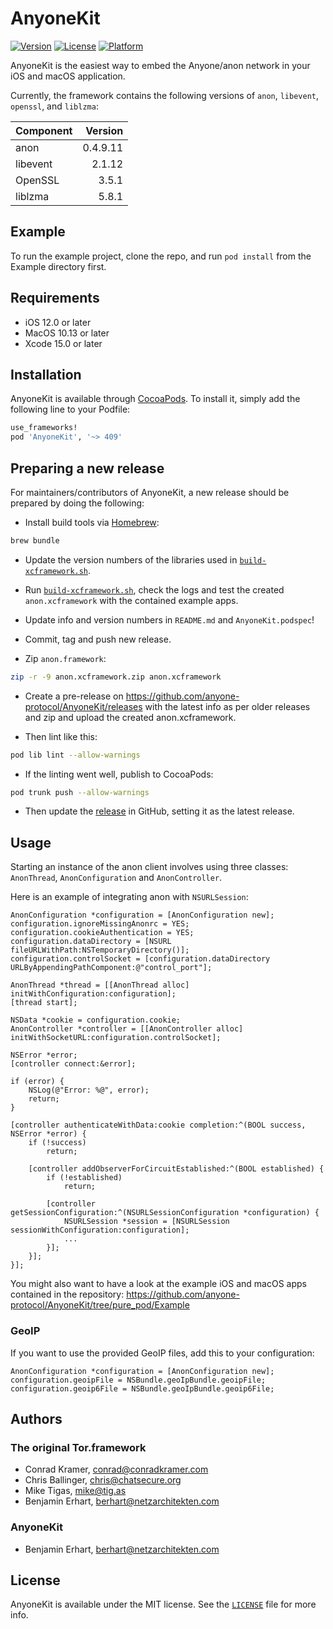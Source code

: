 # AnyoneKit

[![Version](https://img.shields.io/cocoapods/v/AnyoneKit.svg?style=flat)](https://cocoapods.org/pods/AnyoneKit)
[![License](https://img.shields.io/cocoapods/l/AnyoneKit.svg?style=flat)](https://cocoapods.org/pods/AnyoneKit)
[![Platform](https://img.shields.io/cocoapods/p/AnyoneKit.svg?style=flat)](https://cocoapods.org/pods/AnyoneKit)

AnyoneKit is the easiest way to embed the Anyone/anon network in your iOS and macOS application.

Currently, the framework contains the following versions of `anon`, `libevent`, `openssl`, and `liblzma`:

| Component | Version  |
|:--------- | --------:|
| anon      | 0.4.9.11 |
| libevent  | 2.1.12   |
| OpenSSL   | 3.5.1    |
| liblzma   | 5.8.1    |


## Example

To run the example project, clone the repo, and run `pod install` from the Example directory first.

## Requirements

- iOS 12.0 or later
- MacOS 10.13 or later
- Xcode 15.0 or later


## Installation

AnyoneKit is available through [CocoaPods](https://cocoapods.org). To install
it, simply add the following line to your Podfile:

```ruby
use_frameworks!
pod 'AnyoneKit', '~> 409'
```


## Preparing a new release

For maintainers/contributors of AnyoneKit, a new release should be prepared by 
doing the following:

- Install build tools via [Homebrew](https://brew.sh):

```sh
brew bundle
```

- Update the version numbers of the libraries used in [`build-xcframework.sh`](build-xcframework.sh).

- Run [`build-xcframework.sh`](build-xcframework.sh), check the logs and test the created `anon.xcframework`
  with the contained example apps.

- Update info and version numbers in `README.md` and `AnyoneKit.podspec`!

- Commit, tag and push new release.

- Zip `anon.framework`:

```sh
zip -r -9 anon.xcframework.zip anon.xcframework
```

- Create a pre-release on https://github.com/anyone-protocol/AnyoneKit/releases with the latest 
  info as per older releases and zip and upload the created anon.xcframework.

- Then lint like this:

```sh
pod lib lint --allow-warnings
```

- If the linting went well, publish to CocoaPods:

```sh
pod trunk push --allow-warnings
```

- Then update the [release](https://github.com/anyone-protocol/AnyoneKit/releases) in GitHub, 
  setting it as the latest release.


## Usage

Starting an instance of the anon client involves using three classes: `AnonThread`, `AnonConfiguration` and `AnonController`.

Here is an example of integrating anon with `NSURLSession`:

```objc
AnonConfiguration *configuration = [AnonConfiguration new];
configuration.ignoreMissingAnonrc = YES;
configuration.cookieAuthentication = YES;
configuration.dataDirectory = [NSURL fileURLWithPath:NSTemporaryDirectory()];
configuration.controlSocket = [configuration.dataDirectory URLByAppendingPathComponent:@"control_port"];

AnonThread *thread = [[AnonThread alloc] initWithConfiguration:configuration];
[thread start];

NSData *cookie = configuration.cookie;
AnonController *controller = [[AnonController alloc] initWithSocketURL:configuration.controlSocket];

NSError *error;
[controller connect:&error];

if (error) {
    NSLog(@"Error: %@", error);
    return;
}

[controller authenticateWithData:cookie completion:^(BOOL success, NSError *error) {
    if (!success)
        return;

    [controller addObserverForCircuitEstablished:^(BOOL established) {
        if (!established)
            return;

        [controller getSessionConfiguration:^(NSURLSessionConfiguration *configuration) {
            NSURLSession *session = [NSURLSession sessionWithConfiguration:configuration];
            ...
        }];
    }];
}];
```

You might also want to have a look at the example iOS and macOS apps contained in the repository:
https://github.com/anyone-protocol/AnyoneKit/tree/pure_pod/Example 


### GeoIP

If you want to use the provided GeoIP files, add this to your configuration:

```objc
AnonConfiguration *configuration = [AnonConfiguration new];
configuration.geoipFile = NSBundle.geoIpBundle.geoipFile;
configuration.geoip6File = NSBundle.geoIpBundle.geoip6File;
```


## Authors

### The original Tor.framework

- Conrad Kramer, conrad@conradkramer.com
- Chris Ballinger, chris@chatsecure.org
- Mike Tigas, mike@tig.as
- Benjamin Erhart, berhart@netzarchitekten.com

### AnyoneKit

- Benjamin Erhart, berhart@netzarchitekten.com


## License

AnyoneKit is available under the MIT license. See the 
[`LICENSE`](LICENSE) file for more info.
